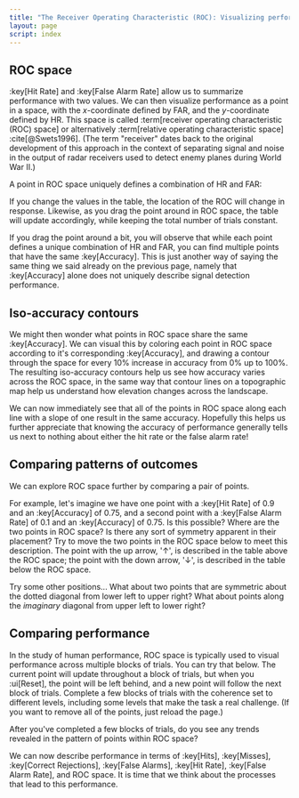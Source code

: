 ```yaml
---
title: "The Receiver Operating Characteristic (ROC): Visualizing performance"
layout: page
script: index
---
```


## ROC space

:key[Hit Rate] and :key[False Alarm Rate] allow us to summarize performance with two values. We can
then visualize performance as a point in a space, with the *x*-coordinate defined by FAR, and the
*y*-coordinate defined by HR. This space is called :term[receiver operating characteristic (ROC)
space] or alternatively :term[relative operating characteristic space] :cite[@Swets1996]. (The term
"receiver" dates back to the original development of this approach in the context of separating
signal and noise in the output of radar receivers used to detect enemy planes during World War II.)

A point in ROC space uniquely defines a combination of HR and FAR:

<sdt-example-interactive>
  <sdt-table numeric interactive summary="stimulusRates accuracy" hits="80" misses="20"
    false-alarms="10" correct-rejections="90"></sdt-table>
  <roc-space interactive point="all" iso-d="none" iso-c="none"></roc-space>
</sdt-example-interactive>

If you change the values in the table, the location of the ROC will change in response. Likewise, as
you drag the point around in ROC space, the table will update accordingly, while keeping the total
number of trials constant.

If you drag the point around a bit, you will observe that while each point defines a unique
combination of HR and FAR, you can find multiple points that have the same :key[Accuracy]. This is
just another way of saying the same thing we said already on the previous page, namely that
:key[Accuracy] alone does not uniquely describe signal detection performance.

## Iso-accuracy contours

We might then wonder what points in ROC space share the same :key[Accuracy]. We can visual this by
coloring each point in ROC space according to it's corresponding :key[Accuracy], and drawing a
contour through the space for every 10% increase in accuracy from 0% up to 100%. The resulting
iso-accuracy contours help us see how accuracy varies across the ROC space, in the same way that
contour lines on a topographic map help us understand how elevation changes across the landscape.

<sdt-example-interactive>
  <roc-space contour="accuracy" point="none" iso-d="none" iso-c="none"></roc-space>
</sdt-example-interactive>

We can now immediately see that all of the points in ROC space along each line with a slope of one
result in the same accuracy. Hopefully this helps us further appreciate that knowing the accuracy of
performance generally tells us next to nothing about either the hit rate or the false alarm rate!

## Comparing patterns of outcomes

We can explore ROC space further by comparing a pair of points.

For example, let's imagine we have one point with a :key[Hit Rate] of 0.9 and an :key[Accuracy] of
0.75, and a second point with a :key[False Alarm Rate] of 0.1 and an :key[Accuracy] of 0.75. Is this
possible? Where are the two points in ROC space? Is there any sort of symmetry apparent in their
placement? Try to move the two points in the ROC space below to meet this description. The point
with the up arrow, '↑', is described in the table above the ROC space; the point with the down
arrow, '↓', is described in the table below the ROC space.

<sdt-example-double-interactive>
  <sdt-table numeric interactive summary="stimulusRates accuracy" hits="0" misses="0"
    false-alarms="0" correct-rejections="0"></sdt-table>
  <roc-space interactive contour="accuracy" point="all" iso-d="none" iso-c="none"></roc-space>
  <sdt-table numeric interactive summary="stimulusRates accuracy" hits="0" misses="0"
    false-alarms="0" correct-rejections="0"></sdt-table>
</sdt-example-double-interactive>

Try some other positions... What about two points that are symmetric about the dotted diagonal from
lower left to upper right? What about points along the *imaginary* diagonal from upper left to lower
right?

## Comparing performance

In the study of human performance, ROC space is typically used to visual performance across multiple
blocks of trials. You can try that below. The current point will update throughout a block of
trials, but when you :ui[Reset], the point will be left behind, and a new point will follow the next
block of trials. Complete a few blocks of trials with the coherence set to different levels,
including some levels that make the task a real challenge. (If you want to remove all of the points,
just reload the page.)

<sdt-example-human>
  <sdt-control duration="1000" coherence=".5" trials="10" run pause reset></sdt-control>
  <rdk-task coherence=".5" trials="10" duration="1000" wait="1000" iti="1000"></rdk-task>
  <sdt-response interactive trial feedback="outcome"></sdt-response>
  <sdt-table numeric summary="stimulusRates accuracy" hits="0" misses="0" false-alarms="0" correct-rejections="0">
    </sdt-table>
  <roc-space point="all" iso-d="none" iso-c="none" history far=".5" hr=".5"></roc-space>
</sdt-example-human>

After you've completed a few blocks of trials, do you see any trends revealed in the pattern of
points within ROC space?

We can now describe performance in terms of :key[Hits], :key[Misses], :key[Correct Rejections],
:key[False Alarms], :key[Hit Rate], :key[False Alarm Rate], and ROC space. It is time that we think
about the processes that lead to this performance.
